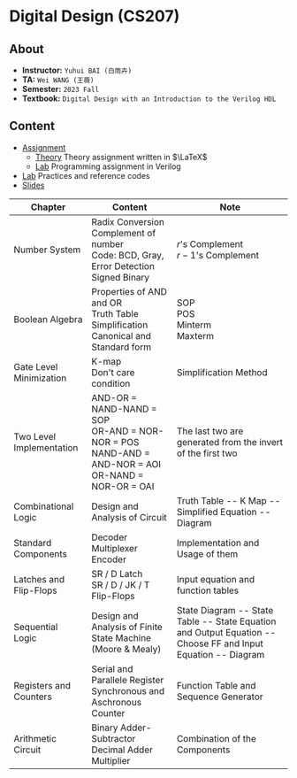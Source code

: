 # Digital Design (CS207)

## About

- **Instructor:** `Yuhui BAI (白雨卉)`
- **TA:** `Wei WANG (王薇)`
- **Semester:** `2023 Fall`
- **Textbook:** `Digital Design with an Introduction to the Verilog HDL`

## Content
 - [Assignment](./Assignment)
   - [Theory](./Assignment/Theory) Theory assignment written in $\LaTeX$
   - [Lab](./Assignment/Lab) Programming assignment in Verilog
 - [Lab](./Lab) Practices and reference codes
 - [Slides](./Slides)

| Chapter                  | Content                                                      | Note                                                         |
| ------------------------ | ------------------------------------------------------------ | ------------------------------------------------------------ |
| Number System            | Radix Conversion<br>Complement of number<br>Code: BCD, Gray, Error Detection<br>Signed Binary | $r$'s Complement<br>$r-1$'s Complement<br>                   |
| Boolean Algebra          | Properties of AND and OR<br>Truth Table<br>Simplification<br>Canonical and Standard form | SOP<br>POS<br>Minterm<br>Maxterm                             |
| Gate Level Minimization  | K-map<br>Don't care condition                                | Simplification Method                                        |
| Two Level Implementation | AND-OR = NAND-NAND = SOP<br>OR-AND = NOR-NOR = POS<br>NAND-AND = AND-NOR = AOI<br>OR-NAND = NOR-OR = OAI | The last two are generated from the invert of the first two  |
| Combinational Logic      | Design and Analysis of Circuit                               | Truth Table -- K Map -- Simplified Equation -- Diagram       |
| Standard Components      | Decoder<br>Multiplexer<br>Encoder                            | Implementation and Usage of them                             |
| Latches and Flip-Flops   | SR / D Latch<br>SR / D / JK / T Flip-Flops                   | Input equation and function tables                           |
| Sequential Logic         | Design and Analysis of Finite State Machine (Moore & Mealy)  | State Diagram -- State Table -- State Equation and Output Equation -- Choose FF and Input Equation -- Diagram |
| Registers and Counters   | Serial and Parallele Register<br>Synchronous and Aschronous Counter | Function Table and Sequence Generator                        |
| Arithmetic Circuit       | Binary Adder-Subtractor<br>Decimal Adder<br>Multiplier       | Combination of the Components                                |
